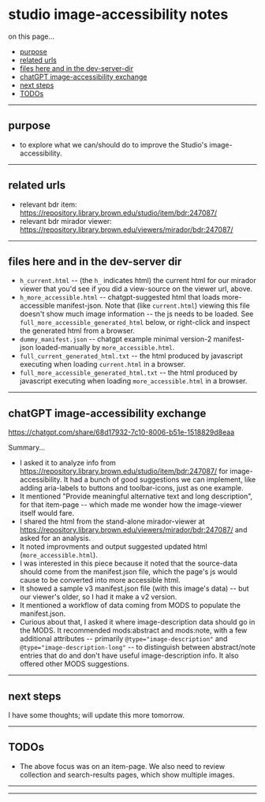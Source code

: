 # studio image-accessibility notes

on this page...

- [purpose](#purpose)
- [related urls](#related-urls)
- [files here and in the dev-server-dir](#files-here-and-in-the-dev-server-dir)
- [chatGPT image-accessibility exchange](#chatgpt-image-accessibility-exchange)
- [next steps](#next-steps)
- [TODOs](#todos)

---


## purpose
- to explore what we can/should do to improve the Studio's image-accessibility.

---


## related urls
- relevant bdr item: <https://repository.library.brown.edu/studio/item/bdr:247087/>
- relevant bdr mirador viewer: <https://repository.library.brown.edu/viewers/mirador/bdr:247087/>

---


## files here and in the dev-server dir
- `h_current.html` -- (the `h_` indicates html) the current html for our mirador viewer that you'd see if you did a view-source on the viewer url, above. 
- `h_more_accessible.html` -- chatgpt-suggested html that loads more-accessible manifest-json. Note that (like `current.html`) viewing this file doesn't show much image information -- the js needs to be loaded. See `full_more_accessible_generated_html` below, or right-click and inspect the generated html from a browser. 
- `dummy_manifest.json` -- chatgpt example minimal version-2 manifest-json loaded-manually by `more_accessible.html`.
- `full_current_generated_html.txt` -- the html produced by javascript executing when loading `current.html` in a browser.
- `full_more_accessible_generated_html.txt` -- the html produced by javascript executing when loading `more_accessible.html` in a browser. 

---


## chatGPT image-accessibility exchange
<https://chatgpt.com/share/68d17932-7c10-8006-b51e-1518829d8eaa>

Summary...
- I asked it to analyze info from <https://repository.library.brown.edu/studio/item/bdr:247087/> for image-accessibility. It had a bunch of good suggestions we can implement, like adding aria-labels to buttons and toolbar-icons, just as one example.
- It mentioned "Provide meaningful alternative text and long description", for that item-page -- which made me wonder how the image-viewer itself would fare.
- I shared the html from the stand-alone mirador-viewer at <https://repository.library.brown.edu/viewers/mirador/bdr:247087/> and asked for an analysis.
- It noted improvments and output suggested updated html (`more_accessible.html`).
- I was interested in this piece because it noted that the source-data should come from the manifest.json file, which the page's js would cause to be converted into more accessible html.
- It showed a sample v3 manifest.json file (with this image's data) -- but our viewer's older, so I had it make a v2 version.
- It mentioned a workflow of data coming from MODS to populate the manifest.json.
- Curious about that, I asked it where image-description data should go in the MODS. It recommended mods:abstract and mods:note, with a few additional attributes -- primarily `@type="image-description"` and `@type="image-description-long"` -- to distinguish between abstract/note entries that do and don't have useful image-description info. It also offered other MODS suggestions.


---


## next steps

I have some thoughts; will update this more tomorrow.

---


## TODOs

- The above focus was on an item-page. We also need to review collection and search-results pages, which show multiple images.

---
---
